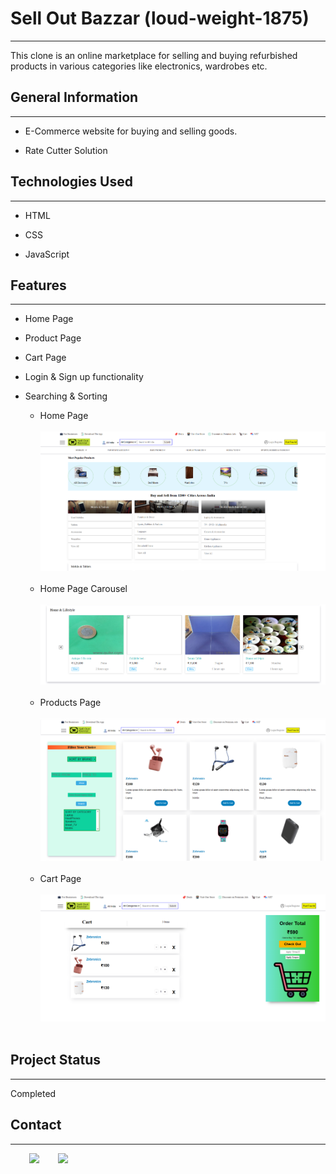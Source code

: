 <h1>Sell Out Bazzar (loud-weight-1875)</h1>
<hr><p>This clone is an online marketplace for selling and buying refurbished products in various categories like electronics, wardrobes etc.</p><h2>General Information</h2>
<hr><ul>
<li>E-Commerce website for buying and selling goods.</li>
</ul><ul>
<li>Rate Cutter Solution</li>
</ul><h2>Technologies Used</h2>
<hr><ul>
<li>HTML</li>
</ul><ul>
<li>CSS</li>
</ul><ul>
<li>JavaScript</li>
</ul><h2>Features</h2>
<hr><ul>
<li>Home Page</li>
</ul><ul>
<li>Product Page</li>
</ul><ul>
<li>Cart Page</li>
</ul><ul>
<li>Login &amp; Sign up functionality</li>
</ul><ul>
<li>Searching &amp; Sorting</li>
<ul>
    <li>Home Page</li></br>
    <img src="./home page.png" alt="Home Page"></br></br>
    <li>Home Page Carousel</li></br>
    <img src="./home page carousel.png" alt="Home Page Carousel"></br></br>
    <li>Products Page</li></br>
    <img src="./products page.png" alt="Products Page"></br></br>
    <li>Cart Page</li></br>
    <img src="./cart page.png" alt="Cart Page"></br></br>
</ul>
</ul><h2>Project Status</h2>
<hr><p>Completed</p><h2>Contact</h2>
<hr><p><span style="margin-right: 30px;"></span><a href="https://www.linkedin.com/in/shreekant-totla-9484811a7"><img target="_blank" src="https://cdn.jsdelivr.net/gh/devicons/devicon/icons/linkedin/linkedin-original.svg" style="width: 10%;"></a><span style="margin-right: 30px;"></span><a href="https://github.com/Shreekant-totla/Sell-Out-Bazzar"><img target="_blank" src="https://cdn.jsdelivr.net/gh/devicons/devicon/icons/github/github-original.svg" style="width: 10%;"></a></p>